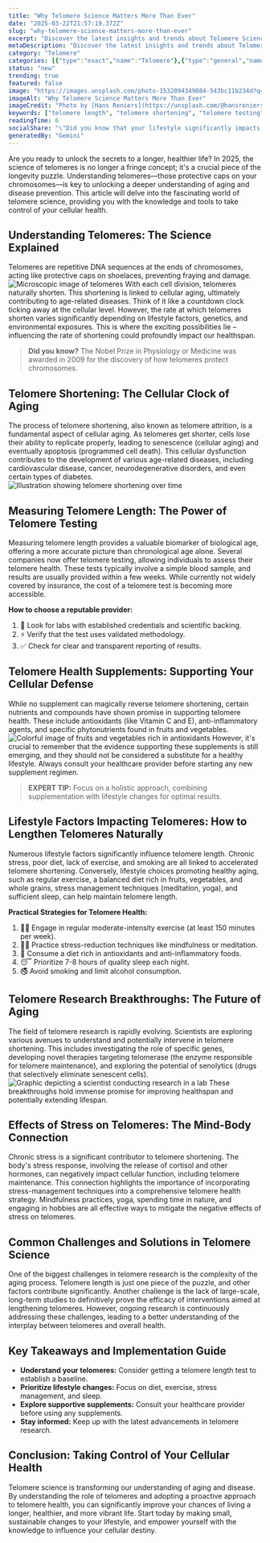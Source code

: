 ```yaml
---
title: "Why Telomere Science Matters More Than Ever"
date: "2025-03-22T21:57:19.372Z"
slug: "why-telomere-science-matters-more-than-ever"
excerpt: "Discover the latest insights and trends about Telomere Science. This comprehensive guide covers everything you need to know about Telomere Science in 2025."
metaDescription: "Discover the latest insights and trends about Telomere Science. This comprehensive guide covers everything you need to know about Telomere Science in 2025."
category: "Telomere"
categories: [{"type":"exact","name":"Telomere"},{"type":"general","name":"Biotechnology"},{"type":"medium","name":"Aging Research"},{"type":"specific","name":"Gene Therapy"},{"type":"niche","name":"Senolytics"}]
status: "new"
trending: true
featured: false
image: "https://images.unsplash.com/photo-1532094349884-543bc11b234d?q=85&w=1200&fit=max&fm=webp&auto=compress"
imageAlt: "Why Telomere Science Matters More Than Ever"
imageCredit: "Photo by [Hans Reniers](https://unsplash.com/@hansreniers) on Unsplash"
keywords: ["telomere length", "telomere shortening", "telomere testing", "telomere health supplements", "how to lengthen telomeres", "telomere science explained", "telomere research breakthroughs", "buy telomere test", "effects of stress on telomeres", "telomeres and aging"]
readingTime: 6
socialShare: "\"Did you know that your lifestyle significantly impacts the length of your telomeres, the protective caps on your chromosomes?  Small changes today can lead to a healthier tomorrow.\""
generatedBy: "Gemini"
---
```




Are you ready to unlock the secrets to a longer, healthier life?  In 2025, the science of telomeres is no longer a fringe concept; it's a crucial piece of the longevity puzzle.  Understanding telomeres—those protective caps on your chromosomes—is key to unlocking a deeper understanding of aging and disease prevention. This article will delve into the fascinating world of telomere science, providing you with the knowledge and tools to take control of your cellular health.

## Understanding Telomeres: The Science Explained

Telomeres are repetitive DNA sequences at the ends of chromosomes, acting like protective caps on shoelaces, preventing fraying and damage.  ![Microscopic image of telomeres](https://images.unsplash.com/photo-1486825586573-7131f7991bdd?q=85&w=1200&fit=max&fm=webp&auto=compress)  With each cell division, telomeres naturally shorten.  This shortening is linked to cellular aging, ultimately contributing to age-related diseases.  Think of it like a countdown clock ticking away at the cellular level.  However, the rate at which telomeres shorten varies significantly depending on lifestyle factors, genetics, and environmental exposures. This is where the exciting possibilities lie – influencing the rate of shortening could profoundly impact our healthspan.

> **Did you know?**  The Nobel Prize in Physiology or Medicine was awarded in 2009 for the discovery of how telomeres protect chromosomes.

## Telomere Shortening: The Cellular Clock of Aging

The process of telomere shortening, also known as telomere attrition, is a fundamental aspect of cellular aging.  As telomeres get shorter, cells lose their ability to replicate properly, leading to senescence (cellular aging) and eventually apoptosis (programmed cell death).  This cellular dysfunction contributes to the development of various age-related diseases, including cardiovascular disease, cancer, neurodegenerative disorders, and even certain types of diabetes.  ![Illustration showing telomere shortening over time](https://images.unsplash.com/photo-1535127022272-dbe7ee35cf33?q=85&w=1200&fit=max&fm=webp&auto=compress)

## Measuring Telomere Length: The Power of Telomere Testing

Measuring telomere length provides a valuable biomarker of biological age, offering a more accurate picture than chronological age alone.  Several companies now offer telomere testing, allowing individuals to assess their telomere health.  These tests typically involve a simple blood sample, and results are usually provided within a few weeks.  While currently not widely covered by insurance, the cost of a telomere test is becoming more accessible.  

**How to choose a reputable provider:**
1. 🔑 Look for labs with established credentials and scientific backing.
2. ⚡ Verify that the test uses validated methodology.
3. ✅ Check for clear and transparent reporting of results.

## Telomere Health Supplements: Supporting Your Cellular Defense

While no supplement can magically reverse telomere shortening, certain nutrients and compounds have shown promise in supporting telomere health.  These include antioxidants (like Vitamin C and E), anti-inflammatory agents, and specific phytonutrients found in fruits and vegetables.  ![Colorful image of fruits and vegetables rich in antioxidants](https://images.unsplash.com/photo-1475906089153-644d9452ce87?q=85&w=1200&fit=max&fm=webp&auto=compress)  However, it's crucial to remember that the evidence supporting these supplements is still emerging, and they should not be considered a substitute for a healthy lifestyle.  Always consult your healthcare provider before starting any new supplement regimen.

> **EXPERT TIP:** Focus on a holistic approach, combining supplementation with lifestyle changes for optimal results.

## Lifestyle Factors Impacting Telomeres: How to Lengthen Telomeres Naturally

Numerous lifestyle factors significantly influence telomere length.  Chronic stress, poor diet, lack of exercise, and smoking are all linked to accelerated telomere shortening.  Conversely, lifestyle choices promoting healthy aging, such as regular exercise, a balanced diet rich in fruits, vegetables, and whole grains, stress management techniques (meditation, yoga), and sufficient sleep, can help maintain telomere length.

**Practical Strategies for Telomere Health:**
1. 🏃‍♀️ Engage in regular moderate-intensity exercise (at least 150 minutes per week).
2. 🧘‍♀️ Practice stress-reduction techniques like mindfulness or meditation.
3. 🍎 Consume a diet rich in antioxidants and anti-inflammatory foods.
4. 😴 Prioritize 7-8 hours of quality sleep each night.
5. 🚭 Avoid smoking and limit alcohol consumption.

## Telomere Research Breakthroughs: The Future of Aging

The field of telomere research is rapidly evolving.  Scientists are exploring various avenues to understand and potentially intervene in telomere shortening.  This includes investigating the role of specific genes, developing novel therapies targeting telomerase (the enzyme responsible for telomere maintenance), and exploring the potential of senolytics (drugs that selectively eliminate senescent cells).  ![Graphic depicting a scientist conducting research in a lab](https://images.unsplash.com/photo-1507413245164-6160d8298b31?q=85&w=1200&fit=max&fm=webp&auto=compress)  These breakthroughs hold immense promise for improving healthspan and potentially extending lifespan.

## Effects of Stress on Telomeres: The Mind-Body Connection

Chronic stress is a significant contributor to telomere shortening.  The body's stress response, involving the release of cortisol and other hormones, can negatively impact cellular function, including telomere maintenance.  This connection highlights the importance of incorporating stress-management techniques into a comprehensive telomere health strategy.  Mindfulness practices, yoga, spending time in nature, and engaging in hobbies are all effective ways to mitigate the negative effects of stress on telomeres.

## Common Challenges and Solutions in Telomere Science

One of the biggest challenges in telomere research is the complexity of the aging process. Telomere length is just one piece of the puzzle, and other factors contribute significantly.  Another challenge is the lack of large-scale, long-term studies to definitively prove the efficacy of interventions aimed at lengthening telomeres.  However, ongoing research is continuously addressing these challenges, leading to a better understanding of the interplay between telomeres and overall health.

## Key Takeaways and Implementation Guide

* **Understand your telomeres:** Consider getting a telomere length test to establish a baseline.
* **Prioritize lifestyle changes:** Focus on diet, exercise, stress management, and sleep.
* **Explore supportive supplements:** Consult your healthcare provider before using any supplements.
* **Stay informed:** Keep up with the latest advancements in telomere research.

## Conclusion: Taking Control of Your Cellular Health

Telomere science is transforming our understanding of aging and disease.  By understanding the role of telomeres and adopting a proactive approach to telomere health, you can significantly improve your chances of living a longer, healthier, and more vibrant life.  Start today by making small, sustainable changes to your lifestyle, and empower yourself with the knowledge to influence your cellular destiny.

